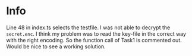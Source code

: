 # Info

Line 48 in index.ts selects the testfile. I was not able to decrypt the `secret.enc`. I think my problem was to read the key-file in the correct way with the right encoding.
So the function call of Task1 is commented out.
Would be nice to see a working solution.